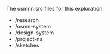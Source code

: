 The osmnn src files for this exploration.

* /research
* /osmn-system
* /design-system
* /project-ns
* /sketches
